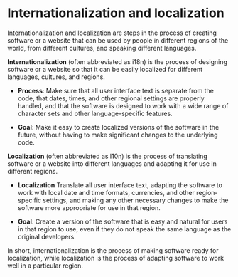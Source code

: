 # Internationalization and localization

Internationalization and localization are steps in the process of creating software or a website that can be used by people in different regions of the world, from different cultures, and speaking different languages.

**Internationalization** (often abbreviated as i18n) is the process of designing software or a website so that it can be easily localized for different languages, cultures, and regions.

* **Process**: Make sure that all user interface text is separate from the code, that dates, times, and other regional settings are properly handled, and that the software is designed to work with a wide range of character sets and other language-specific features.

* **Goal**: Make it easy to create localized versions of the software in the future, without having to make significant changes to the underlying code.

**Localization** (often abbreviated as l10n) is the process of translating software or a website into different languages and adapting it for use in different regions.

* **Localization** Translate all user interface text, adapting the software to work with local date and time formats, currencies, and other region-specific settings, and making any other necessary changes to make the software more appropriate for use in that region.

* **Goal**: Create a version of the software that is easy and natural for users in that region to use, even if they do not speak the same language as the original developers.

In short, internationalization is the process of making software ready for localization, while localization is the process of adapting software to work well in a particular region.
